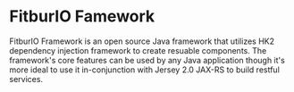 FitburIO Famework
=================

FitburIO Framework is an open source Java framework that utilizes HK2  dependency injection framework to create resuable components. The framework's core features can be used by any Java application though it's more ideal to use it in-conjunction with Jersey 2.0 JAX-RS to build restful services. 

